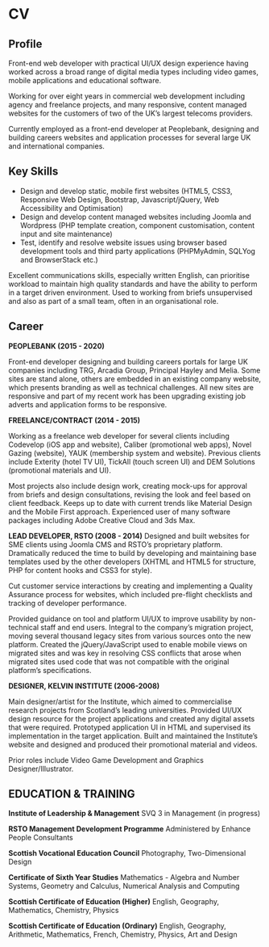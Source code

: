# CV

## Profile

Front-end web developer with practical UI/UX design experience having worked across a broad range of digital media types including video games, mobile applications and educational software.

Working for over eight years in commercial web development including agency and freelance projects, and many responsive, content managed websites for the customers of two of the UK’s largest telecoms providers.

Currently employed as a front-end developer at Peoplebank, designing and building careers websites and application processes for several large UK and international companies.

## Key Skills

- Design and develop static, mobile first websites (HTML5, CSS3, Responsive Web Design, Bootstrap, Javascript/jQuery, Web Accessibility and Optimisation)
- Design and develop content managed websites including Joomla and Wordpress (PHP template creation, component customisation, content input and site maintenance)
- Test, identify and resolve website issues using browser based development tools and third party applications (PHPMyAdmin, SQLYog and BrowserStack etc.) 

Excellent communications skills, especially written English, can prioritise workload to maintain high quality standards and have the ability to perform in a target driven environment. Used to working from briefs unsupervised and also as part of a small team, often in an organisational role.

## Career

**PEOPLEBANK (2015 - 2020)**

Front-end developer designing and building careers portals for large UK companies including TRG, Arcadia Group, Principal Hayley and Melia. Some sites are stand alone, others are embedded in an existing company website, which presents branding as well as technical challenges. All new sites are responsive and part of my recent work has been upgrading existing job adverts and application forms to be responsive. 

**FREELANCE/CONTRACT (2014 - 2015)**

Working as a freelance web developer for several clients including Codevelop (iOS app and website), Caliber (promotional web apps), Novel Gazing (website), YAUK (membership system and website). Previous clients include Exterity (hotel TV UI), TickAll (touch screen UI) and DEM Solutions (promotional materials and UI).

Most projects also include design work, creating mock-ups for approval from briefs and design consultations, revising the look and feel based on client feedback. Keeps up to date with current trends like Material Design and the Mobile First approach. Experienced user of many software packages including Adobe Creative Cloud and 3ds Max.

**LEAD DEVELOPER, RSTO (2008 - 2014)**
Designed and built websites for SME clients using Joomla CMS and RSTO’s proprietary platform. Dramatically reduced the time to build by developing and maintaining base templates used by the other developers (XHTML and HTML5 for structure, PHP for content hooks and CSS3 for style).

Cut customer service interactions by creating and implementing a Quality Assurance process for websites, which included pre-flight checklists and tracking of developer performance.

Provided guidance on tool and platform UI/UX to improve usability by non-technical staff and end users. Integral to the company’s migration project, moving several thousand legacy sites from various sources onto the new platform. Created the jQuery/JavaScript used to enable mobile views on migrated sites and was key in resolving CSS conflicts that arose when migrated sites used code that was not compatible with the original platform’s specifications.

**DESIGNER, KELVIN INSTITUTE (2006-2008)**

Main designer/artist for the Institute, which aimed to commercialise research projects from Scotland’s leading universities. Provided UI/UX design resource for the project applications and created any digital assets that were required. Prototyped application UI in HTML and supervised its implementation in the target application. Built and maintained the Institute’s website and designed and produced their promotional material and videos.

Prior roles include Video Game Development and Graphics Designer/Illustrator. 

## EDUCATION & TRAINING

**Institute of Leadership & Management**
SVQ 3 in Management (in progress)

**RSTO Management Development Programme**
Administered by Enhance People Consultants

**Scottish Vocational Education Council**
Photography, Two-Dimensional Design

**Certificate of Sixth Year Studies**
Mathematics - Algebra and Number Systems, Geometry and Calculus, Numerical Analysis and Computing

**Scottish Certificate of Education (Higher)**
English, Geography, Mathematics, Chemistry, Physics

**Scottish Certificate of Education (Ordinary)**
English, Geography, Arithmetic, Mathematics, French, Chemistry, Physics, Art and Design
